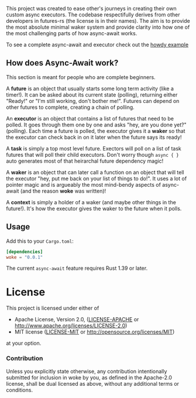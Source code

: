 This project was created to ease other's journeys in creating
their own custom async executors. The codebase respectifully derives
from other developers in futures-rs (the license is in their names). 
The aim is to provide the most absolute minimal waker system and provide 
clarity into how one of the most challenging parts of how async-await works.

To see a complete async-await and executor check out the [howdy example](https://github.com/richardanaya/woke/blob/master/examples/howdy/src/main.rs)

## How does Async-Await work?

This section is meant for people who are complete beginners.  

A **future** is an object that usually starts some long term activity (like a timer!).  It can be asked about its current state (polling), returning either "Ready!" or "I'm still working, don't bother me!".  Futures can depend on other futures to complete, creating a chain of polling.

An **executor** is an object that contains a list of futures that need to be polled. It goes through them one by one and asks "hey, are you done yet?" (polling). Each time a future is polled, the executor gives it a **waker** so that the executor can check back in on it later when the future says its ready! 

A **task** is simply a top most level future. Exectors will poll on a list of task futures that will poll their child executors. Don't worry though  `async { }` auto generates most of  that heirarchal future dependency magic!

A **waker** is an object that can later call a function on an object that will tell the executor "hey, put me back on your list of things to do!". It uses a lot of pointer magic and is argueably the most mind-bendy aspects of async-await (and the reason **woke** was written)!

A **context** is simply a holder of a waker (and maybe other things in the future!). It's how the executor gives the waker to the future when it polls.


## Usage

Add this to your `Cargo.toml`:

```toml
[dependencies]
woke = "0.0.1"
```
The current `async-await` feature requires Rust 1.39 or later.

# License

This project is licensed under either of

 * Apache License, Version 2.0, ([LICENSE-APACHE](LICENSE-APACHE) or
   http://www.apache.org/licenses/LICENSE-2.0)
 * MIT license ([LICENSE-MIT](LICENSE-MIT) or
   http://opensource.org/licenses/MIT)

at your option.

### Contribution

Unless you explicitly state otherwise, any contribution intentionally submitted
for inclusion in woke by you, as defined in the Apache-2.0 license, shall be
dual licensed as above, without any additional terms or conditions.
